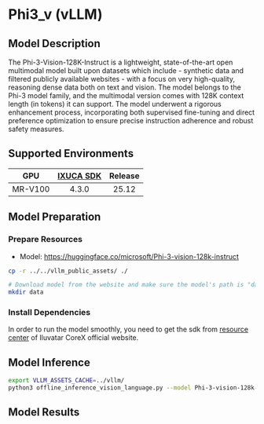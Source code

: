 # Phi3_v (vLLM)

## Model Description

The Phi-3-Vision-128K-Instruct is a lightweight, state-of-the-art open multimodal model built upon datasets which include - synthetic data and filtered publicly available websites - with a focus on very high-quality, reasoning dense data both on text and vision. The model belongs to the Phi-3 model family, and the multimodal version comes with 128K context length (in tokens) it can support. The model underwent a rigorous enhancement process, incorporating both supervised fine-tuning and direct preference optimization to ensure precise instruction adherence and robust safety measures.

## Supported Environments

| GPU    | [IXUCA SDK](https://gitee.com/deep-spark/deepspark#%E5%A4%A9%E6%95%B0%E6%99%BA%E7%AE%97%E8%BD%AF%E4%BB%B6%E6%A0%88-ixuca) | Release |
| :----: | :----: | :----: |
| MR-V100 | 4.3.0 | 25.12 |

## Model Preparation

### Prepare Resources

- Model: <https://huggingface.co/microsoft/Phi-3-vision-128k-instruct>

```bash
cp -r ../../vllm_public_assets/ ./

# Download model from the website and make sure the model's path is "data/Phi-3-vision-128k-instruct"
mkdir data
```

### Install Dependencies

In order to run the model smoothly, you need to get the sdk from [resource center](https://support.iluvatar.com/#/ProductLine?id=2) of Iluvatar CoreX official website.


## Model Inference

```bash
export VLLM_ASSETS_CACHE=../vllm/
python3 offline_inference_vision_language.py --model Phi-3-vision-128k-instruct --max-tokens 256 -tp 4 --trust-remote-code --max-model-len 4096 --temperature 0.0
```

## Model Results